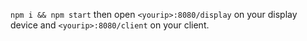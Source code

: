 `npm i && npm start` then open `<yourip>:8080/display` on your display device and `<yourip>:8080/client` on your client.
